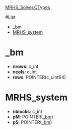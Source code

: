 [MRHS_Solver.CTypes](README.md#MRHS_Solver.CTypes)

#List

- [_bm](#_bm)
- [MRHS_system](#mrhs_system)


# _bm

- **nrows**: c_int
- **ncols**: c_int
- **rows**: POINTER(c_uint64)

# MRHS_system

- **nblocks**: c_int 
- **pM**: POINTER([_bm](#_bm))
- **pS**: POINTER([_bm](#_bm))

